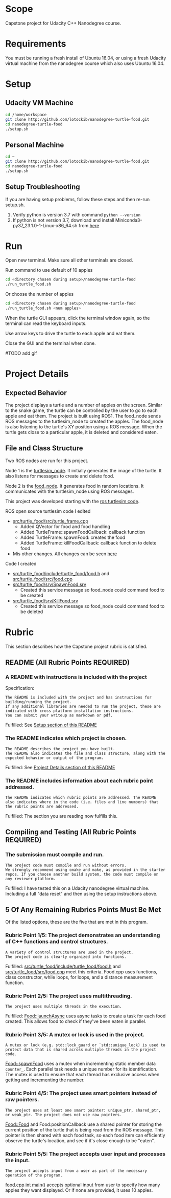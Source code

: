 # Scope

Capstone project for Udacity C++ Nanodegree course.

# Requirements

You must be running a fresh install of Ubuntu 16.04, or using a fresh Udacity virtual machine from the nanodegree course which also uses Ubuntu 16.04.

# Setup

## Udacity VM Machine
```bash
cd /home/workspace
git clone http://github.com/lotockib/nanodegree-turtle-food.git
cd nanodegree-turtle-food
./setup.sh
```

## Personal Machine
```bash
cd ~
git clone http://github.com/lotockib/nanodegree-turtle-food.git
cd nanodegree-turtle-food
./setup.sh
```

## Setup Troubleshooting

If you are having setup problems, follow these steps and then re-run setup.sh.

1. Verify python is version 3.7 with command `python --version`
2. If python is not version 3.7, download and install Miniconda3-py37_23.1.0-1-Linux-x86_64.sh from [here](https://repo.anaconda.com/miniconda/)

# Run

Open new terminal.  Make sure all other terminals are closed.

Run command to use default of 10 apples
```bash
cd <directory chosen during setup>/nanodegree-turtle-food
./run_turtle_food.sh
```
Or choose the number of apples
```bash
cd <directory chosen during setup>/nanodegree-turtle-food
./run_turtle_food.sh <num apples>
```

When the turtle GUI appears, click the terminal window again, so the terminal can read the keyboard inputs.

Use arrow keys to drive the turtle to each apple and eat them.

Close the GUI and the terminal when done.

#TODO add gif

# Project Details

## Expected Behavior

The project displays a turtle and a number of apples on the screen.  Similar to the snake game, the turtle can be controlled by the user to go to each apple and eat them.  The project is built using ROS1.  The food_node sends ROS messages to the turtlesim_node to created the apples.  The food_node is also listening to the turtle's XY position using a ROS message.  When the turtle gets close to a particular apple, it is deleted and considered eaten.

## File and Class Structure

Two ROS nodes are run for this project.

Node 1 is the [turtlesim_node](./src/turtle_food/src/turtlesim.cpp).  It initially generates the image of the turtle.  It also listens for messages to create and delete food.

Node 2 is the [food_node](src/turtle_food/src/food.cpp).  It generates food in random locations.  It communicates with the turtlesim_node using ROS messages.

This project was developed starting with the [ros turtlesim code](https://github.com/ros/ros_tutorials).  

ROS open source turtlesim code I edited
- [src/turtle_food/src/turtle_frame.cpp](src/turtle_food/src/turtle_frame.cpp)
  - Added QVector for food and food handling
  - Added TurtleFrame::spawnFoodCallback: callback function
  - Added TurtleFrame::spawnFood: creates the food
  - Added TurtleFrame::killFoodCallback: callback function to delete food
- Mis other changes.  All changes can be seen [here](https://github.com/lotockib/nanodegree-turtle-food/pull/1)  

Code I created
- [src/turtle_food/include/turtle_food/food.h](src/turtle_food/include/turtle_food/food.h) and [src/turtle_food/src/food.cpp](src/turtle_food/src/food.cpp)
- [src/turtle_food/srv/SpawnFood.srv](src/turtle_food/srv/SpawnFood.srv)
  - Created this service message so food_node could command food to be created
- [src/turtle_food/srv/KillFood.srv](src/turtle_food/srv/KillFood.srv)
  - Created this service message so food_node could command food to be deleted

# Rubric

This section describes how the Capstone project rubric is satisfied.

## README (All Rubric Points REQUIRED)

### A README with instructions is included with the project

Specification:
```
The README is included with the project and has instructions for building/running the project.
If any additional libraries are needed to run the project, these are indicated with cross-platform installation instructions.
You can submit your writeup as markdown or pdf.
```
Fulfilled:
See [Setup section of this README](#setup)

### The README indicates which project is chosen.
```
The README describes the project you have built.
The README also indicates the file and class structure, along with the expected behavior or output of the program.
```
Fulfilled:
See [Project Details section of this README](#project-details)

### The README includes information about each rubric point addressed.
```
The README indicates which rubric points are addressed. The README also indicates where in the code (i.e. files and line numbers) that the rubric points are addressed.
```
Fulfilled:
The section you are reading now fulfills this.

## Compiling and Testing (All Rubric Points REQUIRED)

### The submission must compile and run.
```
The project code must compile and run without errors.
We strongly recommend using cmake and make, as provided in the starter repos. If you choose another build system, the code must compile on any reviewer platform.
```
Fulfilled:
I have tested this on a Udacity nanodegree virtual machine.  Including a full "data reset" and then using the setup instructions above.

## 5 Of Any Remaining Rubrics Points Must Be Met

Of the listed options, these are the five that are met in this program.

### Rubric Point 1/5: The project demonstrates an understanding of C++ functions and control structures.
```
A variety of control structures are used in the project.
The project code is clearly organized into functions.
```
Fulfilled:
[src/turtle_food/include/turtle_food/food.h](src/turtle_food/include/turtle_food/food.h) and [src/turtle_food/src/food.cpp](src/turtle_food/src/food.cpp) meet this criteria. Food.cpp uses functions, class constructor, while loops, for loops, and a distance measurement function.

### Rubric Point 2/5: The project uses multithreading.
```
The project uses multiple threads in the execution.
```
Fulfilled:
[Food::launchAsync](src/turtle_food/src/food.cpp) uses async tasks to create a task for each food created.  This allows food to check if they've been eaten in parallel.

### Rubric Point 3/5: A mutex or lock is used in the project.
```
A mutex or lock (e.g. std::lock_guard or `std::unique_lock) is used to protect data that is shared across multiple threads in the project code.
```
[Food::spawnFood](src/turtle_food/src/food.cpp) uses a mutex when incrementing static member data `counter_`.  Each parallel task needs a unique number for its identification.  The mutex is used to ensure that each thread has exclusive access when getting and incrementing the number.

### Rubric Point 4/5: The project uses smart pointers instead of raw pointers.
```
The project uses at least one smart pointer: unique_ptr, shared_ptr, or weak_ptr. The project does not use raw pointers.
```
[Food::Food](src/turtle_food/src/food.cpp) and Food:positionCallback use a shared pointer for storing the current position of the turtle that is being read from the ROS message.  This pointer is then shared with each food task, so each food item can efficiently observe the turtle's location, and see if it's close enough to be "eaten".

### Rubric Point 5/5: The project accepts user input and processes the input.
```
The project accepts input from a user as part of the necessary operation of the program.
```
[food.cpp int main()](src/turtle_food/src/food.cpp) accepts optional input from user to specify how many apples they want displayed.  Or if none are provided, it uses 10 apples.

